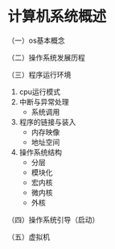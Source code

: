# 计算机系统概述

（一）os基本概念

（二）操作系统发展历程

（三）程序运行环境

1. cpu运行模式
2. 中断与异常处理
   - 系统调用
3. 程序的链接与装入
   - 内存映像
   - 地址空间
4. 操作系统结构
   - 分层
   - 模块化
   - 宏内核
   - 微内核
   - 外核

（四）操作系统引导（启动）

（五）虚拟机